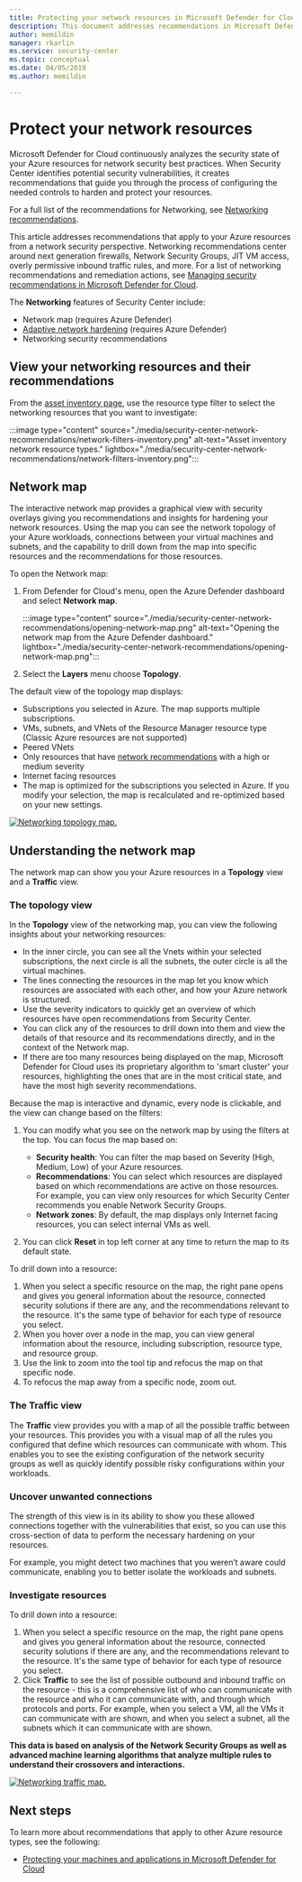 ```yaml
---
title: Protecting your network resources in Microsoft Defender for Cloud
description: This document addresses recommendations in Microsoft Defender for Cloud that help you protect your Azure network resources and stay in compliance with security policies.
author: memildin
manager: rkarlin
ms.service: security-center
ms.topic: conceptual
ms.date: 04/05/2019
ms.author: memildin

---
```

# Protect your network resources
Microsoft Defender for Cloud continuously analyzes the security state of your Azure resources for network security best practices. When Security Center identifies potential security vulnerabilities, it creates recommendations that guide you through the process of configuring the needed controls to harden and protect your resources.

For a full list of the recommendations for Networking, see [Networking recommendations](recommendations-reference.md#recs-networking).

This article addresses recommendations that apply to your Azure resources from a network security perspective. Networking recommendations center around next generation firewalls, Network Security Groups, JIT VM access, overly permissive inbound traffic rules, and more. For a list of networking recommendations and remediation actions, see [Managing security recommendations in Microsoft Defender for Cloud](security-center-recommendations.md).

The **Networking** features of Security Center include: 

- Network map (requires Azure Defender)
- [Adaptive network hardening](security-center-adaptive-network-hardening.md) (requires Azure Defender)
- Networking security recommendations
 
## View your networking resources and their recommendations

From the [asset inventory page](asset-inventory.md), use the resource type filter to select the networking resources that you want to investigate:

:::image type="content" source="./media/security-center-network-recommendations/network-filters-inventory.png" alt-text="Asset inventory network resource types." lightbox="./media/security-center-network-recommendations/network-filters-inventory.png":::


## Network map

The interactive network map provides a graphical view with security overlays giving you recommendations and insights for hardening your network resources. Using the map you can see the network topology of your Azure workloads, connections between your virtual machines and subnets, and the capability to drill down from the map into specific resources and the recommendations for those resources.

To open the Network map:

1. From Defender for Cloud's menu, open the Azure Defender dashboard and select **Network map**.

    :::image type="content" source="./media/security-center-network-recommendations/opening-network-map.png" alt-text="Opening the network map from the Azure Defender dashboard." lightbox="./media/security-center-network-recommendations/opening-network-map.png":::

1. Select the **Layers** menu choose **Topology**.
 
The default view of the topology map displays:

- Subscriptions you selected in Azure. The map supports multiple subscriptions.
- VMs, subnets, and VNets of the Resource Manager resource type (Classic Azure resources are not supported)
- Peered VNets
- Only resources that have [network recommendations](security-center-recommendations.md) with a high or medium severity  
- Internet facing resources
- The map is optimized for the subscriptions you selected in Azure. If you modify your selection, the map is recalculated and re-optimized based on your new settings.  

[![Networking topology map.](./media/security-center-network-recommendations/network-map-info.png)](./media/security-center-network-recommendations/network-map-info.png#lightbox)

## Understanding the network map

The network map can show you your Azure resources in a **Topology** view and a **Traffic** view. 

### The topology view

In the **Topology** view of the networking map, you can view the following insights about your networking resources:

- In the inner circle, you can see all the Vnets within your selected subscriptions, the next circle is all the subnets, the outer circle is all the virtual machines.
- The lines connecting the resources in the map let you know which resources are associated with each other, and how your Azure network is structured. 
- Use the severity indicators to quickly get an overview of which resources have open recommendations from Security Center.
- You can click any of the resources to drill down into them and view the details of that resource and its recommendations directly, and in the context of the Network map.  
- If there are too many resources being displayed on the map, Microsoft Defender for Cloud uses its proprietary algorithm to 'smart cluster' your resources, highlighting the ones that are in the most critical state, and have the most high severity recommendations.

Because the map is interactive and dynamic, every node is clickable, and the view can change based on the filters:

1. You can modify what you see on the network map by using the filters at the top. You can focus the map based on:

   -  **Security health**: You can filter the map based on Severity (High, Medium, Low) of your Azure resources.
   - **Recommendations**: You can select which resources are displayed based on which recommendations are active on those resources. For example, you can view only resources for which Security Center recommends you enable Network Security Groups.
   - **Network zones**: By default, the map displays only Internet facing resources, you can select internal VMs as well.
 
2. You can click **Reset** in top left corner at any time to return the map to its default state.

To drill down into a resource:

1. When you select a specific resource on the map, the right pane opens and gives you general information about the resource, connected security solutions if there are any, and the recommendations relevant to the resource. It's the same type of behavior for each type of resource you select. 
2. When you hover over a node in the map, you can view general information about the resource, including subscription, resource type, and resource group.
3. Use the link to zoom into the tool tip and refocus the map on that specific node. 
4. To refocus the map away from a specific node, zoom out.

### The Traffic view

The **Traffic** view provides you with a map of all the possible traffic between your resources. This provides you with a visual map of all the rules you configured that define which resources can communicate with whom. This enables you to see the existing configuration of the network security groups as well as quickly identify possible risky configurations within your workloads.

### Uncover unwanted connections

The strength of this view is in its ability to show you these allowed connections together with the vulnerabilities that exist, so you can use this cross-section of data to perform the necessary hardening on your resources. 

For example, you might detect two machines that you weren’t aware could communicate, enabling you to better isolate the workloads and subnets.

### Investigate resources

To drill down into a resource:

1. When you select a specific resource on the map, the right pane opens and gives you general information about the resource, connected security solutions if there are any, and the recommendations relevant to the resource. It's the same type of behavior for each type of resource you select. 
2. Click **Traffic** to see the list of possible outbound and inbound traffic on the resource - this is a comprehensive list of who can communicate with the resource and who it can communicate with, and through which protocols and ports. For example, when you select a VM, all the VMs it can communicate with are shown, and when you select a subnet, all the subnets which it can communicate with are shown.

**This data is based on analysis of the Network Security Groups as well as advanced machine learning algorithms that analyze multiple rules to understand their crossovers and interactions.** 

[![Networking traffic map.](./media/security-center-network-recommendations/network-map-traffic.png)](./media/security-center-network-recommendations/network-map-traffic.png#lightbox)


## Next steps

To learn more about recommendations that apply to other Azure resource types, see the following:

- [Protecting your machines and applications in Microsoft Defender for Cloud](./asset-inventory.md)
